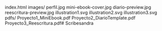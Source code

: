 index.html
images/
  perfil.jpg
  mini-ebook-cover.jpg
  diario-preview.jpg
  reescritura-preview.jpg
  illustration1.svg
  illustration2.svg
  illustration3.svg
pdfs/
  Proyecto1_MiniEbook.pdf
  Proyecto2_DiarioTemplate.pdf
  Proyecto3_Reescritura.pdf# Scribesandra
